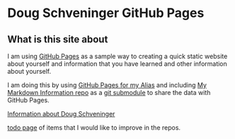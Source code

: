 # Doug Schveninger GitHub Pages

## What is this site about

I am using [GitHub Pages](https://docs.github.com/en/pages/getting-started-with-github-pages/about-github-pages)
as a sample way to creating a quick static website about yourself and information that you have
learned and other information about yourself.

I am doing this by using [GitHub Pages for my Alias](https://github.com/dschveninger/dschveninger.github.io) and including
[My Markdown Information repo](https://github.com/dschveninger/dougschveninger) as a
[git submodule](https://git-scm.com/book/en/v2/Git-Tools-Submodules) to share the data with GitHub Pages.
<!-- markdown-link-check-disable -->
[Information about Doug Schveninger](dougschveninger/about/introduction.md)
<!-- markdown-link-check-enable -->
[todo page](TODO.md) of items that I would like to improve in the repos.
